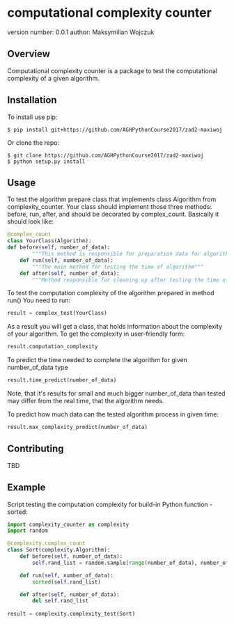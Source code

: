 computational complexity counter
===============================

version number: 0.0.1
author: Maksymilian Wojczuk

Overview
--------

Computational complexity counter is a package to test the computational complexity of a given algorithm.

Installation
--------------------

To install use pip:

    $ pip install git+https://github.com/AGHPythonCourse2017/zad2-maxiwoj


Or clone the repo:

    $ git clone https://github.com/AGHPythonCourse2017/zad2-maxiwoj
    $ python setup.py install
    
Usage
--------------------
To test the algorithm prepare class that implements class Algorithm from complexity_counter. Your class should implement those three methods: before, run, after, and should be decorated by complex_count. Basically it should look like: 

```python
@complex_count
class YourClass(Algorithm):
def before(self, number_of_data):
        """This method is responsible for preparation data for algorithm to test"""
    def run(self, number_of_data):
        """The main method for testing the time of algorithm"""
    def after(self, number_of_data):
        """Method responsible for cleaning up after testing the time of the algorithm"""
```

To test the computation complexity of the algorithm prepared in method run() You need to run:

```python
result = complex_test(YourClass)
```
    
As a result you will get a class, that holds information about the complexity of your algorithm.
To get the complexity in user-friendly form:
```python
result.computation_complexity
```
To predict the time needed to complete the algorithm for given number_of_data type
```python
result.time_predict(number_of_data)
```
Note, that it's results for small and much bigger number_of_data than tested
may differ from the real time, that the algorithm needs.

To predict how much data can the tested algorithm process in given time:
 ```python
result.max_complexity_predict(number_of_data)
 ```


Contributing
------------

TBD

Example
-------

Script testing the computation complexity for build-in Python function - sorted:

```python
import complexity_counter as complexity
import random

@complexity.complex_count
class Sort(complexity.Algorithm):
    def before(self, number_of_data):
        self.rand_list = random.sample(range(number_of_data), number_of_data)

    def run(self, number_of_data):
        sorted(self.rand_list)

    def after(self, number_of_data):
        del self.rand_list
        
result = complexity.complexity_test(Sort)
```
